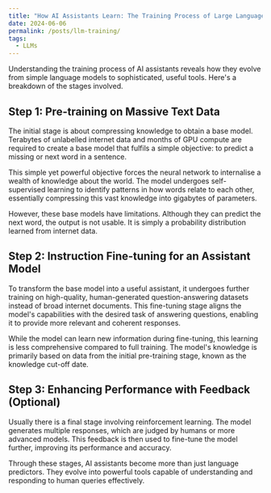 ```yaml
---
title: "How AI Assistants Learn: The Training Process of Large Language Models"
date: 2024-06-06
permalink: /posts/llm-training/
tags:
  - LLMs
---
```


Understanding the training process of AI assistants reveals how they evolve from simple language models to sophisticated, useful tools. Here's a breakdown of the stages involved.

## Step 1: Pre-training on Massive Text Data

The initial stage is about compressing knowledge to obtain a base model. Terabytes of unlabelled internet data and months of GPU compute are required to create a base model that fulfils a simple objective: to predict a missing or next word in a sentence.

This simple yet powerful objective forces the neural network to internalise a wealth of knowledge about the world. The model undergoes self-supervised learning to identify patterns in how words relate to each other, essentially compressing this vast knowledge into gigabytes of parameters.

However, these base models have limitations. Although they can predict the next word, the output is not usable. It is simply a probability distribution learned from internet data.

## Step 2: Instruction Fine-tuning for an Assistant Model

To transform the base model into a useful assistant, it undergoes further training on high-quality, human-generated question-answering datasets instead of broad internet documents. This fine-tuning stage aligns the model's capabilities with the desired task of answering questions, enabling it to provide more relevant and coherent responses.

While the model can learn new information during fine-tuning, this learning is less comprehensive compared to full training. The model's knowledge is primarily based on data from the initial pre-training stage, known as the knowledge cut-off date.

## Step 3: Enhancing Performance with Feedback (Optional)

Usually there is a final stage involving reinforcement learning. The model generates multiple responses, which are judged by humans or more advanced models. This feedback is then used to fine-tune the model further, improving its performance and accuracy.

Through these stages, AI assistants become more than just language predictors. They evolve into powerful tools capable of understanding and responding to human queries effectively.
